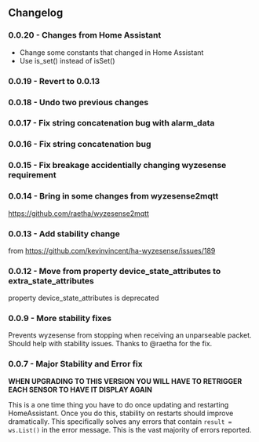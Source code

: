 ## Changelog

### 0.0.20 - Changes from Home Assistant

- Change some constants that changed in Home Assistant
- Use is_set() instead of isSet()

### 0.0.19 - Revert to 0.0.13

### 0.0.18 - Undo two previous changes

### 0.0.17 - Fix string concatenation bug with alarm_data

### 0.0.16 - Fix string concatenation bug

### 0.0.15 - Fix breakage accidentially changing wyzesense requirement

### 0.0.14 - Bring in some changes from wyzesense2mqtt
https://github.com/raetha/wyzesense2mqtt

### 0.0.13 - Add stability change
from https://github.com/kevinvincent/ha-wyzesense/issues/189

### 0.0.12 - Move from property device_state_attributes to extra_state_attributes
property device_state_attributes is deprecated

### 0.0.9 - More stability fixes
Prevents wyzesense from stopping when receiving an unparseable packet. Should help with stability issues.
Thanks to @raetha for the fix.

### 0.0.7 - Major Stability and Error fix
**WHEN UPGRADING TO THIS VERSION YOU WILL HAVE TO RETRIGGER EACH SENSOR TO HAVE IT DISPLAY AGAIN**

This is a one time thing you have to do once updating and restarting HomeAssistant. Once you do this, stability on restarts should improve dramatically. This specifically solves any errors that contain `result = ws.List()` in the error message. This is the vast majority of errors reported.
